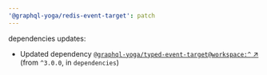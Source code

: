 ```yaml
---
'@graphql-yoga/redis-event-target': patch
---
```

dependencies updates:
  - Updated dependency [`@graphql-yoga/typed-event-target@workspace:^`
    ↗︎](https://www.npmjs.com/package/@graphql-yoga/typed-event-target/v/workspace:^) (from
    `^3.0.0`, in `dependencies`)
